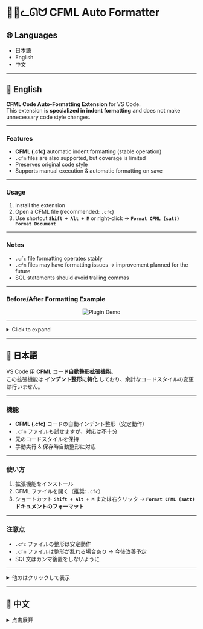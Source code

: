 # 🐧🎈ᓚᘏᗢ    CFML Auto Formatter 

## 🌐 Languages
- 日本語
- English
- 中文

---


## 🏈 English


**CFML Code Auto-Formatting Extension** for VS Code.  
This extension is **specialized in indent formatting** and does not make unnecessary code style changes.

---

### Features
- **CFML (.cfc)** automatic indent formatting (stable operation)
- `.cfm` files are also supported, but coverage is limited
- Preserves original code style
- Supports manual execution & automatic formatting on save

---

### Usage
1. Install the extension
2. Open a CFML file (recommended: `.cfc`)
3. Use shortcut **`Shift + Alt + M`** or right-click → **`Format CFML (satt) Format Document`**

---

### Notes
- `.cfc` file formatting operates stably  
- `.cfm` files may have formatting issues → improvement planned for the future  
- SQL statements should avoid trailing commas

---

### Before/After Formatting Example
<div align="center">
  <img src="./images/2025-08-22_17h57_00.gif" alt="Plugin Demo">
</div>

---
<details>
<summary>Click to expand</summary>

### ⚙️ CFML Formatter Default Settings

| Setting | Default Value | Type | Description |
| ------- | ------------- | ---- | ----------- |
| <small>`hri.cfml.formatter.indentWithTabs`</small> | <small>`true`</small> | <small>boolean</small> | <small>Use tabs instead of spaces for indentation.</small> |
| <small>`hri.cfml.formatter.indentSize`</small> | <small>`4`</small> | <small>number</small> | <small>Number of spaces when indenting with spaces (1–10).</small> |
| <small>`hri.cfml.formatter.indentChar`</small> | <small>`" "`</small> | <small>string</small> | <small>Indent character: space `" "` or `\t`. Overridden by `indentWithTabs`.</small> |
| <small>`hri.cfml.formatter.wrapLineLength`</small> | <small>`0`</small> | <small>number</small> | <small>Wrap lines after this many characters. `0` means no limit.</small> |
| <small>`hri.cfml.formatter.maxPreserveNewlines`</small> | <small>`2`</small> | <small>number</small> | <small>Maximum number of consecutive newlines to preserve (0–10).</small> |
| <small>`hri.cfml.formatter.preserveNewlines`</small> | <small>`true`</small> | <small>boolean</small> | <small>Whether to preserve existing newlines.</small> |
| <small>`hri.cfml.formatter.keepArrayIndentation`</small> | <small>`false`</small> | <small>boolean</small> | <small>Whether to preserve original array indentation.</small> |
| <small>`hri.cfml.formatter.braceStyle`</small> | <small>`"collapse"`</small> | <small>string</small> | <small>Brace style: `collapse` / `expand` / `end-expand` / `none`.</small> |
| <small>`hri.cfml.formatter.breakChainedMethods`</small> | <small>`false`</small> | <small>boolean</small> | <small>Whether to break chained methods into multiple lines.</small> |
| <small>`hri.cfml.formatter.spaceBeforeConditional`</small> | <small>`true`</small> | <small>boolean</small> | <small>Whether to add space before conditionals (if, while, for).</small> |
| <small>`hri.cfml.formatter.endWithNewline`</small> | <small>`false`</small> | <small>boolean</small> | <small>Whether to add a newline at the end of the file.</small> |
| <small>`hri.cfml.formatter.expressionWidth`</small> | <small>`30`</small> | <small>number</small> | <small>Wrap lines when sql specified string length is exceeded</small> |

💡 **How to Change Settings**  
Press **`Ctrl + ,`** in VSCode and enter **"Format CFML (satt)"** in the search box to make changes. Don't forget to reload the window after making changes!  

</details>

---

## 👘 日本語


VS Code 用 **CFML コード自動整形拡張機能**。  
この拡張機能は **インデント整形に特化** しており、余計なコードスタイルの変更は行いません。

---

### 機能
- **CFML (.cfc)** コードの自動インデント整形（安定動作）
- `.cfm` ファイルも試せますが、対応は不十分
- 元のコードスタイルを保持
- 手動実行 & 保存時自動整形に対応

---

### 使い方
1. 拡張機能をインストール
2. CFML ファイルを開く（推奨: `.cfc`）
3. ショートカット **`Shift + Alt + M`** または右クリック → **`Format CFML (satt)` ドキュメントのフォーマット**

---

### 注意点
- `.cfc` ファイルの整形は安定動作  
- `.cfm` ファイルは整形が乱れる場合あり → 今後改善予定  
- SQL文はカンマ後置をしないように

---
<details>
<summary>他のはクリックして表示</summary>

### フォーマット前後の例
<div align="center">
  <img src="./images/2025-08-22_17h57_00.gif" alt="插件演示">
</div>

---

### ⚙️ CFML フォーマッタ デフォルト設定

| 設定項目 | デフォルト値 | 型 | 説明 |
| -------- | ------------ | ---- | ---- |
| <small>`hri.cfml.formatter.indentWithTabs`</small> | <small>`true`</small> | <small>boolean</small> | <small>インデントにスペースではなくタブを使用する。</small> |
| <small>`hri.cfml.formatter.indentSize`</small> | <small>`4`</small> | <small>number</small> | <small>スペースでインデントする場合のスペース数（1–10）。</small> |
| <small>`hri.cfml.formatter.indentChar`</small> | <small>`" "`</small> | <small>string</small> | <small>インデント文字：スペース `" "` または `\t`。`indentWithTabs` で上書きされる。</small> |
| <small>`hri.cfml.formatter.wrapLineLength`</small> | <small>`0`</small> | <small>number</small> | <small>この文字数を超えると改行。`0` は制限なし。</small> |
| <small>`hri.cfml.formatter.maxPreserveNewlines`</small> | <small>`2`</small> | <small>number</small> | <small>連続して保持する改行の最大数（0–10）。</small> |
| <small>`hri.cfml.formatter.preserveNewlines`</small> | <small>`true`</small> | <small>boolean</small> | <small>既存の改行を保持するかどうか。</small> |
| <small>`hri.cfml.formatter.keepArrayIndentation`</small> | <small>`false`</small> | <small>boolean</small> | <small>配列の元のインデントを保持するかどうか。</small> |
| <small>`hri.cfml.formatter.braceStyle`</small> | <small>`"collapse"`</small> | <small>string</small> | <small>波括弧スタイル：`collapse` / `expand` / `end-expand` / `none`。</small> |
| <small>`hri.cfml.formatter.breakChainedMethods`</small> | <small>`false`</small> | <small>boolean</small> | <small>メソッドチェーンを複数行に分割するかどうか。</small> |
| <small>`hri.cfml.formatter.spaceBeforeConditional`</small> | <small>`true`</small> | <small>boolean</small> | <small>条件文（if, while, for）の前にスペースを入れるか。</small> |
| <small>`hri.cfml.formatter.endWithNewline`</small> | <small>`false`</small> | <small>boolean</small> | <small>ファイル末尾に改行を追加するかどうか。</small> |
| <small>`hri.cfml.formatter.expressionWidth`</small> | <small>`30`</small> | <small>number</small> | <small>sql指定文字列長さを超えると改行</small> |

💡 **設定変更方法**  
VSCode で **`Ctrl + ,`** を押し、検索欄に **「Format CFML (satt)」** と入力すると変更可能。変更があったら、再起動みたいな操作でウィンドウをリロードするのを忘れないでね  

</details>

---


## 🐼 中文
<details>
<summary>点击展开</summary>

一个用于 **CFML 代码自动格式化** 的 VS Code 插件。  
本插件专注于 **缩进格式化**，不会修改代码风格。

---

### 🔧 功能特点
- 自动缩进 **CFML (.cfc)** 代码
- `.cfm` 文件也支持，但格式化可能不够完善
- 保持原有代码风格
- 支持手动触发 & 保存时自动格式化

---

### 使用方法
1. 安装插件  
2. 打开 CFML 文件（推荐 `.cfc`）  
3. 使用快捷键 **`Shift+Alt+M`** 或右键 → **`Format CFML (satt)` → 格式化文档**  

---

### 注意事项
- `.cfc` 文件格式化支持稳定  
- `.cfm` 文件缩进可能不准确，将在后续优化  

</details>
